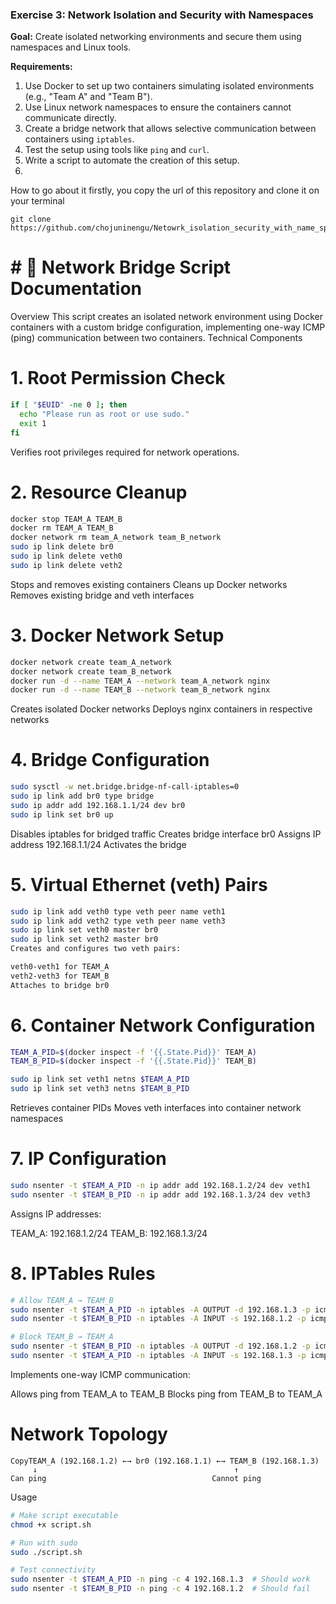 
### **Exercise 3: Network Isolation and Security with Namespaces**

**Goal:** Create isolated networking environments and secure them using namespaces and Linux tools.

**Requirements:**

1. Use Docker to set up two containers simulating isolated environments (e.g., "Team A" and "Team B").
2. Use Linux network namespaces to ensure the containers cannot communicate directly.
3. Create a bridge network that allows selective communication between containers using `iptables`.
4. Test the setup using tools like `ping` and `curl`.
5. Write a script to automate the creation of this setup.
6. 
 How to go about it
firstly, you copy the url of this repository and clone it on your terminal

``` 
git clone https://github.com/chojuninengu/Netowrk_isolation_security_with_name_spaces
```

# # 🚀 Network Bridge Script Documentation 
Overview
This script creates an isolated network environment using Docker containers with a custom bridge configuration, implementing one-way ICMP (ping) communication between two containers.
Technical Components

# 1. Root Permission Check
```sh
if [ "$EUID" -ne 0 ]; then
  echo "Please run as root or use sudo."
  exit 1
fi
```
Verifies root privileges required for network operations.
# 2. Resource Cleanup
```sh
docker stop TEAM_A TEAM_B
docker rm TEAM_A TEAM_B
docker network rm team_A_network team_B_network
sudo ip link delete br0
sudo ip link delete veth0
sudo ip link delete veth2
```
Stops and removes existing containers
Cleans up Docker networks
Removes existing bridge and veth interfaces

# 3. Docker Network Setup
```sh
docker network create team_A_network
docker network create team_B_network
docker run -d --name TEAM_A --network team_A_network nginx
docker run -d --name TEAM_B --network team_B_network nginx
```
Creates isolated Docker networks
Deploys nginx containers in respective networks

# 4. Bridge Configuration
```sh
sudo sysctl -w net.bridge.bridge-nf-call-iptables=0
sudo ip link add br0 type bridge
sudo ip addr add 192.168.1.1/24 dev br0
sudo ip link set br0 up
```
Disables iptables for bridged traffic
Creates bridge interface br0
Assigns IP address 192.168.1.1/24
Activates the bridge

# 5. Virtual Ethernet (veth) Pairs
```sh
sudo ip link add veth0 type veth peer name veth1
sudo ip link add veth2 type veth peer name veth3
sudo ip link set veth0 master br0
sudo ip link set veth2 master br0
Creates and configures two veth pairs:
```
```sh
veth0-veth1 for TEAM_A
veth2-veth3 for TEAM_B
Attaches to bridge br0
```
# 6. Container Network Configuration
```sh
TEAM_A_PID=$(docker inspect -f '{{.State.Pid}}' TEAM_A)
TEAM_B_PID=$(docker inspect -f '{{.State.Pid}}' TEAM_B)

sudo ip link set veth1 netns $TEAM_A_PID
sudo ip link set veth3 netns $TEAM_B_PID
```
Retrieves container PIDs
Moves veth interfaces into container network namespaces

# 7. IP Configuration
```sh
sudo nsenter -t $TEAM_A_PID -n ip addr add 192.168.1.2/24 dev veth1
sudo nsenter -t $TEAM_B_PID -n ip addr add 192.168.1.3/24 dev veth3
```
Assigns IP addresses:

TEAM_A: 192.168.1.2/24
TEAM_B: 192.168.1.3/24

# 8. IPTables Rules
```sh
# Allow TEAM_A → TEAM_B
sudo nsenter -t $TEAM_A_PID -n iptables -A OUTPUT -d 192.168.1.3 -p icmp --icmp-type echo-request -j ACCEPT
sudo nsenter -t $TEAM_B_PID -n iptables -A INPUT -s 192.168.1.2 -p icmp --icmp-type echo-request -j ACCEPT

# Block TEAM_B → TEAM_A
sudo nsenter -t $TEAM_B_PID -n iptables -A OUTPUT -d 192.168.1.2 -p icmp --icmp-type echo-request -j DROP
sudo nsenter -t $TEAM_A_PID -n iptables -A INPUT -s 192.168.1.3 -p icmp --icmp-type echo-request -j DROP
```
Implements one-way ICMP communication:

Allows ping from TEAM_A to TEAM_B
Blocks ping from TEAM_B to TEAM_A

# Network Topology
```
CopyTEAM_A (192.168.1.2) ←→ br0 (192.168.1.1) ←→ TEAM_B (192.168.1.3)
     ↓                                            ↑
Can ping                                     Cannot ping
```
Usage
```sh
# Make script executable
chmod +x script.sh
```
```sh
# Run with sudo
sudo ./script.sh
```
```sh
# Test connectivity
sudo nsenter -t $TEAM_A_PID -n ping -c 4 192.168.1.3  # Should work
sudo nsenter -t $TEAM_B_PID -n ping -c 4 192.168.1.2  # Should fail
```
